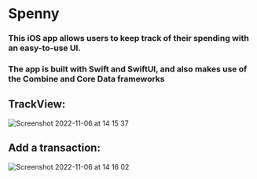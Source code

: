 # Spenny

### This iOS app allows users to keep track of their spending with an easy-to-use UI.
### The app is built with Swift and SwiftUI, and also makes use of the Combine and Core Data frameworks

## TrackView:
![Screenshot 2022-11-06 at 14 15 37](https://user-images.githubusercontent.com/80175028/200175955-e7a57409-8ea1-4231-b96a-cf96544c8f52.png)

## Add a transaction:
![Screenshot 2022-11-06 at 14 16 02](https://user-images.githubusercontent.com/80175028/200176032-13b1d9f6-a60e-4f78-bfc0-8c611e22eb5c.png)
